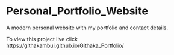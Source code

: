 # Personal_Portfolio_Website

A modern personal website with my portfolio and contact details.

To view this project live click https://githakambui.github.io/Githaka_Portfolio/
